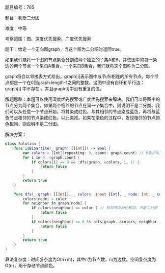 题目编号：785

题目：判断二分图

难度：中等

考察范围：图、深度优先搜索、广度优先搜索

题干：给定一个无向图graph，当这个图为二分图时返回true。

如果我们能将一个图的节点集合分割成两个独立的子集A和B，并使图中的每一条边的两个节点一个来自A集合，一个来自B集合，我们就将这个图称为二分图。

graph将会以邻接表方式给出，graph[i]表示图中与节点i相连的所有节点。每个节点都是一个在0到graph.length-1之间的整数。这图中没有自环和平行边：graph[i] 中不存在i，并且graph[i]中没有重复的值。

解题思路：本题可以使用深度优先搜索或广度优先搜索来解决。我们可以将图中的节点分为两个集合，如果两个相邻的节点在同一个集合中，则说明不是二分图。我们可以从任意一个节点开始，将其染成红色，与其相邻的节点染成蓝色，再将与蓝色节点相邻的节点染成红色，以此类推。如果在染色的过程中，发现相邻的节点颜色相同，则说明不是二分图。

解决方案：

```swift
class Solution {
    func isBipartite(_ graph: [[Int]]) -> Bool {
        var colors = [Int](repeating: 0, count: graph.count) // 0表示未染色，1表示红色，-1表示蓝色
        for i in 0..<graph.count {
            if colors[i] == 0 && !dfs(graph, &colors, i, 1) {
                return false
            }
        }
        return true
    }
    
    func dfs(_ graph: [[Int]], _ colors: inout [Int], _ node: Int, _ color: Int) -> Bool {
        colors[node] = color
        for neighbor in graph[node] {
            if colors[neighbor] == color { // 相邻节点颜色相同，不是二分图
                return false
            }
            if colors[neighbor] == 0 && !dfs(graph, &colors, neighbor, -color) { // 染色相反的颜色
                return false
            }
        }
        return true
    }
}
```

算法复杂度：时间复杂度为O(n+m)，其中n为节点数，m为边数。空间复杂度为O(n)，用于存储节点颜色。